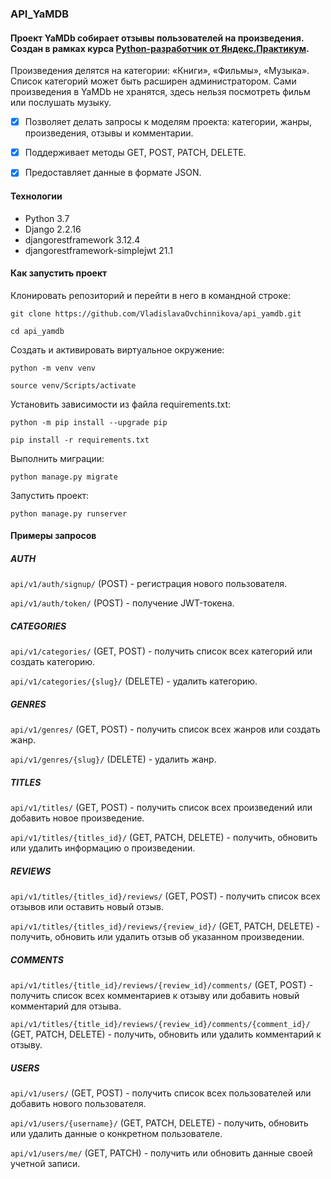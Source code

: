 ### API_YaMDB
#### Проект YaMDb собирает отзывы пользователей на произведения. Создан в рамках курса [Python-разработчик от Яндекс.Практикум](https://practicum.yandex.ru/backend-developer/).
Произведения делятся на категории: «Книги», «Фильмы», «Музыка». Список категорий может быть расширен администратором.
Сами произведения в YaMDb не хранятся, здесь нельзя посмотреть фильм или послушать музыку.

- [x] Позволяет делать запросы к моделям проекта: категории, жанры, произведения, отзывы и комментарии.

- [x] Поддерживает методы GET, POST, PATCH, DELETE.

- [x] Предоставляет данные в формате JSON.

#### Технологии
- Python 3.7
- Django 2.2.16
- djangorestframework 3.12.4
- djangorestframework-simplejwt 21.1

#### Как запустить проект
Клонировать репозиторий и перейти в него в командной строке:

```git clone https://github.com/VladislavaOvchinnikova/api_yamdb.git```

```cd api_yamdb```

Cоздать и активировать виртуальное окружение:

```python -m venv venv```

```source venv/Scripts/activate```

Установить зависимости из файла requirements.txt:

```python -m pip install --upgrade pip```

```pip install -r requirements.txt```

Выполнить миграции:

```python manage.py migrate```

Запустить проект:

```python manage.py runserver```

#### Примеры запросов

##### AUTH

```api/v1/auth/signup/``` (POST) - регистрация нового пользователя.

```api/v1/auth/token/``` (POST) - получение JWT-токена.

##### CATEGORIES

```api/v1/categories/``` (GET, POST) - получить список всех категорий или создать категорию.

```api/v1/categories/{slug}/``` (DELETE) - удалить категорию.

##### GENRES

```api/v1/genres/``` (GET, POST) - получить список всех жанров или создать жанр.

```api/v1/genres/{slug}/``` (DELETE) - удалить жанр.

##### TITLES

```api/v1/titles/``` (GET, POST) - получить список всех произведений или добавить новое произведение.

```api/v1/titles/{titles_id}/``` (GET, PATCH, DELETE) - получить, обновить или удалить информацию о произведении.

##### REVIEWS

```api/v1/titles/{titles_id}/reviews/``` (GET, POST) - получить список всех отзывов или оставить новый отзыв.

```api/v1/titles/{titles_id}/reviews/{review_id}/``` (GET, PATCH, DELETE) - получить, обновить или удалить отзыв об указанном произведении.

##### COMMENTS

```api/v1/titles/{title_id}/reviews/{review_id}/comments/``` (GET, POST) - получить список всех комментариев к отзыву или добавить новый комментарий для отзыва.

```api/v1/titles/{title_id}/reviews/{review_id}/comments/{comment_id}/``` (GET, PATCH, DELETE) - получить, обновить или удалить комментарий к отзыву.

##### USERS

```api/v1/users/``` (GET, POST) - получить список всех пользователей или добавить нового пользователя.

```api/v1/users/{username}/``` (GET, PATCH, DELETE) - получить, обновить или удалить данные о конкретном пользователе.

```api/v1/users/me/``` (GET, PATCH) - получить или обновить данные своей учетной записи.
